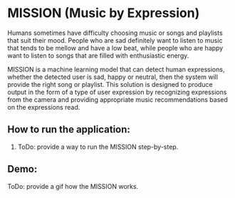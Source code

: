 # MISSION (Music by Expression)

Humans sometimes have difficulty choosing music or songs and playlists that suit their mood. People who are sad definitely want to listen to music that tends to be mellow and have a low beat, while people who are happy want to listen to songs that are filled with enthusiastic energy.

MISSION is a machine learning model that can detect human expressions, whether the detected user is sad, happy or neutral, then the system will provide the right song or playlist. This solution is designed to produce output in the form of a type of user expression by recognizing expressions from the camera and providing appropriate music recommendations based on the expressions read.

## How to run the application:

1. ToDo: provide a way to run the MISSION step-by-step.

## Demo:

ToDo: provide a gif how the MISSION works.
